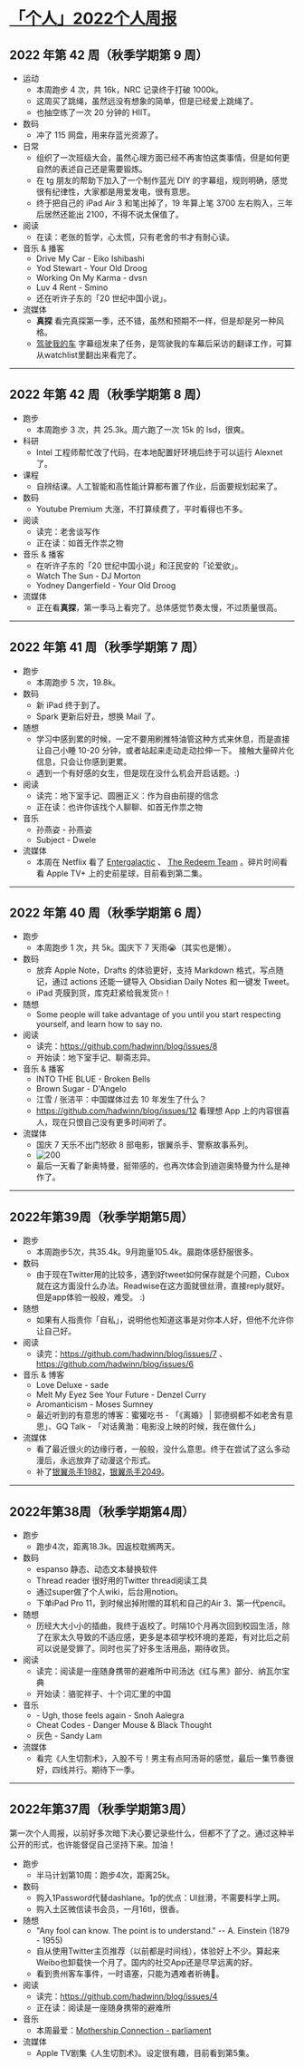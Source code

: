 # [「个人」2022个人周报](https://github.com/hadwinn/blog/issues/5)

## 2022 年第 42 周（秋季学期第 9 周）
- 运动
    - 本周跑步 4 次，共 16k，NRC 记录终于打破 1000k。
    - 这周买了跳绳，虽然远没有想象的简单，但是已经爱上跳绳了。
    - 也抽空练了一次 20 分钟的 HIIT。
- 数码
    - 冲了 115 网盘，用来存蓝光资源了。
- 日常
    - 组织了一次班级大会，虽然心理方面已经不再害怕这类事情，但是如何更自然的表述自己还是需要锻炼。
    - 在 tg 朋友的帮助下加入了一个制作蓝光 DIY 的字幕组，规则明确，感觉很有纪律性，大家都是用爱发电，很有意思。
    - 终于把自己的 iPad Air 3 和笔出掉了，19 年算上笔 3700 左右购入，三年后居然还能出 2100，不得不说太保值了。
- 阅读
    - 在读：老张的哲学，心太慌，只有老舍的书才有耐心读。
- 音乐 & 播客
    - Drive My Car - Eiko Ishibashi
    - Yod Stewart - Your Old Droog
    - Working On My Karma - dvsn
    - Luv 4 Rent - Smino
    - 还在听许子东的「20 世纪中国小说」。
- 流媒体
    - **真探** 看完真探第一季，还不错，虽然和预期不一样，但是却是另一种风格。
    - [驾驶我的车](https://letterboxd.com/hadwin/film/drive-my-car/)  字幕组发来了任务，是驾驶我的车幕后采访的翻译工作，可算从watchlist里翻出来看完了。
***
## 2022 年第 42 周（秋季学期第 8 周）
- 跑步
    - 本周跑步 3 次，共 25.3k。周六跑了一次 15k 的 lsd，很爽。
- 科研
    - Intel 工程师帮忙改了代码，在本地配置好环境后终于可以运行 Alexnet 了。
- 课程
    - 自辨结课。人工智能和高性能计算都布置了作业，后面要规划起来了。
- 数码
    - Youtube Premium 大涨，不打算续费了，平时看得也不多。
- 阅读
    - 读完：老舍谈写作
    - 正在读：如首无作祟之物
- 音乐 & 播客
    - 在听许子东的「20 世纪中国小说」和汪民安的「论爱欲」。
    - Watch The Sun - DJ Morton
    - Yodney Dangerfield - Your Old Droog
- 流媒体
    - 正在看**真探**，第一季马上看完了。总体感觉节奏太慢，不过质量很高。
***
## 2022 年第 41 周（秋季学期第 7 周）
- 跑步
    - 本周跑步 5 次，19.8k。
- 数码
    - 新 iPad 终于到了。
    - Spark 更新后好丑，想换 Mail 了。
- 随想
    - 学习中感到累的时候，一定不要用刷推特油管这种方式来休息，而是直接让自己小睡 10-20 分钟，或者站起来走动走动拉伸一下。 接触大量碎片化信息，只会让你感到更累。
    - 遇到一个有好感的女生，但是现在没什么机会开启话题。:)
- 阅读
    - 读完：地下室手记、圆圈正义：作为自由前提的信念
    - 正在读：也许你该找个人聊聊、如首无作祟之物
- 音乐
    - 孙燕姿 - 孙燕姿
    - Subject - Dwele
- 流媒体
    - 本周在 Netflix 看了 [Entergalactic](https://letterboxd.com/hadwin/film/entergalactic/) 、 [The Redeem Team](https://letterboxd.com/hadwin/film/the-redeem-team/) 。碎片时间看看 Apple TV+ 上的史前星球，目前看到第二集。
***
## 2022 年第 40 周（秋季学期第 6 周）
- 跑步
    - 本周跑步 1 次，共 5k。国庆下 7 天雨😭（其实也是懒）。
- 数码
    - 放弃 Apple Note，Drafts 的体验更好，支持 Markdown 格式，写点随记，通过 actions 还能一键导入 Obsidian Daily Notes 和一键发 Tweet。
    - iPad 壳膜到货，库克赶紧给我发货🔥！
- 随想
    - Some people will take advantage of you until you start respecting yourself, and learn how to say no.
- 阅读
    - 读完：https://github.com/hadwinn/blog/issues/8
    - 开始读：地下室手记、聊斋志异。
- 音乐 & 播客
    - INTO THE BLUE - Broken Bells
    - Brown Sugar - D'Angelo
    - 江雪 / 张洁平：中国媒体过去 10 年发生了什么？
    - https://github.com/hadwinn/blog/issues/12 看理想 App 上的内容很喜人，现在只恨自己没有更多时间听了。
- 流媒体
    - 国庆 7 天乐不出门怒砍 8 部电影，银翼杀手、警察故事系列。
    - ![200](https://raw.githubusercontent.com/hadwinn/assets/master/img/20221009223856.png)
    - 最后一天看了新奥特曼，挺带感的，也再次体会到迪迦奥特曼为什么是神作了。
***
## 2022年第39周（秋季学期第5周）
- 跑步
	- 本周跑步5次，共35.4k。9月跑量105.4k。晨跑体感舒服很多。
- 数码
	- 由于现在Twitter用的比较多，遇到好tweet如何保存就是个问题，Cubox就在这方面没什么办法。Readwise在这方面就很丝滑，直接reply就好。但是app体验一般般，难受。 :)
- 随想
	- 如果有人指责你「自私」，说明他也知道这事是对你本人好，但他不允许你让自己好。
- 阅读
	- 读完：https://github.com/hadwinn/blog/issues/7 、https://github.com/hadwinn/blog/issues/6
- 音乐 & 博客
	- Love Deluxe - sade
	- Melt My Eyez See Your Future - Denzel Curry
	- Aromanticism - Moses Sumney
	- 最近听到的有意思的博客：蜜獾吃书 - 「《离婚》 | 郭德纲都不如老舍有意思」、GQ Talk - 「对话黄渤：电影没上映的时候，我在做什么」
- 流媒体
	- 看了最近很火的边缘行者，一般般，没什么意思。终于在尝试了这么多动漫后，永远放弃了动漫这个形式。
	- 补了[银翼杀手1982](https://letterboxd.com/hadwin/film/blade-runner/)，[银翼杀手2049](https://letterboxd.com/hadwin/film/blade-runner-2049/)。
***
## 2022年第38周（秋季学期第4周）
- 跑步
	- 跑步4次，距离18.3k。因返校耽搁两天。
- 数码
	- espanso 静态、动态文本替换软件
	- Thread reader 很好用的Twitter thread阅读工具
	- 通过super做了个人wiki，后台用notion。
	- 下单iPad Pro 11，到时候出掉附赠的耳机和自己的Air 3、第一代pencil。
- 随想
	- 历经大大小小的插曲，我终于返校了。时隔10个月再次回到校园生活，除了在家太久导致的不适应感，更多是本硕学校环境的差距，有对比后之前可以说是受罪了。同时也买了好多生活用品，期待收货。
- 阅读
	- 读完：阅读是一座随身携带的避难所中司汤达《红与黑》部分、纳瓦尔宝典
	- 开始读：骆驼祥子、十个词汇里的中国
- 音乐
	- \- Ugh, those feels again - Snoh Aalegra
	- Cheat Codes - Danger Mouse & Black Thought
	- 灰色 - Sandy Lam
- 流媒体
	- 看完《人生切割术》，入股不亏！男主有点阿汤哥的感觉，最后一集节奏很好，四线并行。期待下一季。

***
## 2022年第37周（秋季学期第3周）
第一次个人周报，以前好多次暗下决心要记录些什么，但都不了了之。通过这种半公开的形式，也许能督促自己坚持下来。加油！

- 跑步
  - 半马计划第10周：跑步4次，距离25k。
- 数码
  - 购入1Password代替dashlane。1p的优点：UI丝滑，不需要科学上网。
  - 购入土区微信读书会员，一月16tl，很香。
- 随想
  - "Any fool can know. The point is to understand." -- A. Einstein (1879 - 1955)
  - 自从使用Twitter主页推荐（以前都是时间线），体验好上不少。算起来Weibo也卸载快一个月了。国内的社交App还是尽早远离的好。
  - 看到贵州客车事件，一时语塞，只能为遇难者祈祷:pray:。
- 阅读
  - 读完：https://github.com/hadwinn/blog/issues/4
  - 正在读：阅读是一座随身携带的避难所
- 音乐
  - 本周最爱：[Mothership Connection - parliament](https://open.spotify.com/album/734MC4wQsfNWsg9HLTrUoN?si=Ndh07wBQRtS5seFOclAzBQ)
- 流媒体
  - Apple TV剧集《人生切割术》。设定很有趣，目前看到第5集。
